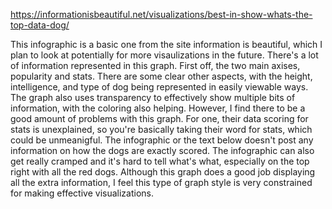 https://informationisbeautiful.net/visualizations/best-in-show-whats-the-top-data-dog/

This infographic is a basic one from the site information is beautiful, which I plan to look at potentially for more visaulizations in the future.
There's a lot of information represented in this graph. First off, the two main axises, popularity and stats.
There are some clear other aspects, with the height, intelligence, and type of dog being represented in easily viewable ways.
The graph also uses transparency to effectively show multiple bits of information, with the coloring also helping.
However, I find there to be a good amount of problems with this graph.
For one, their data scoring for stats is unexplained, so you're basically taking their word for stats, which could be unmeanigful. 
The infographic or the text below doesn't post any information on how the dogs are exactly scored.
The infographic can also get really cramped and it's hard to tell what's what, especially on the top right with all the red dogs.
Although this graph does a good job displaying all the extra information, I feel this type of graph style is very constrained for making effective visualizations.


